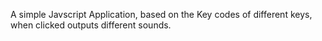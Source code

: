 A simple Javscript Application, based on the Key codes of different keys, when clicked outputs different sounds.

